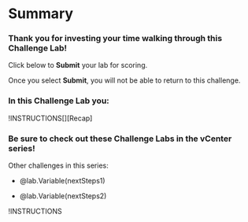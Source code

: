 # Summary

### Thank you for investing your time walking through this Challenge Lab!

Click below to **Submit** your lab for scoring.

<span class=warn-icon>Once you select **Submit**, you will not be able to return to this challenge.</span>

### In this Challenge Lab you:

!INSTRUCTIONS[][Recap]

### Be sure to check out these Challenge Labs in the vCenter series!

Other challenges in this series:

- @lab.Variable(nextSteps1)

- @lab.Variable(nextSteps2)

!INSTRUCTIONS[](https://raw.githubusercontent.com/LODSContent/Challenge-V2-Framework/master/Templates/Feedback.md)